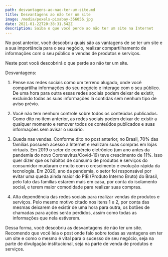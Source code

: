 ```yaml
---
path: desvantagens-ao-nao-ter-um-site.md
title: Desvantagens ao não ter um site
image: /media/pexels-pixabay-356056.jpg
date: 2021-01-22T20:38:31.542Z
description: Saiba o que você perde ao não ter um site na Internet
---
```

No post anterior, você descobriu quais são as vantagens de se ter um site e a sua importância para o seu negócio, realizar compartilhamento de informações com o seu público e vendas de produtos e serviços.

Neste post você descobrirá o que perde ao não ter um site.

Desvantagens:

1. Pense nas redes sociais como um terreno alugado, onde você compartilha informações do seu negócio e interage com o seu público. De uma hora para outra essas redes sociais podem deixar de existir, excluindo todas as suas informações lá contidas sem nenhum tipo de aviso prévio.

2. Você não tem nenhum controle sobre todos os conteúdos publicados. Como dito no item anterior, as redes sociais podem deixar de existir a qualquer momento e remover todos os conteúdos publicados e suas informações sem avisar o usuário.

3. Queda nas vendas. Conforme dito no post anterior, no Brasil, 70% das famílias possuem acesso à Internet e realizam suas compras em lojas virtuais. Em 2019 o setor de comércio eletrônico (um ano antes da pandemia do novo Coronavírus/Covid-19) teve crescimento de 11%. Isso quer dizer que os hábitos de consumo de produtos e serviços do consumidor mudaram e muito com o crescimento e evolução rápida da tecnologia. Em 2020, ano da pandemia, o setor foi responsável por evitar uma queda ainda maior do PIB (Produto Interno Bruto) do Brasil, pelo fato das famílias estarem mais em casa, por conta do isolamento social, e terem maior comodidade para realizar suas compras.

4. Alta dependência das redes sociais para realizar vendas de produtos e serviços. Pelo mesmo motivo citado nos itens 1 e 2, por conta das mesmas deixarem de existir de uma hora para outra, os botões de chamadas para ações serão perdidos, assim como todas as informações que nela estiverem.

Dessa forma, você descobriu as desvantagens de não ter um site. Recomendo que você leia o post onde falo sobre todas as vantagens em ter um site e como o mesmo é vital para o sucesso de seu negócio, seja na parte de divulgação institucional, seja na parte de venda de produtos e serviços.